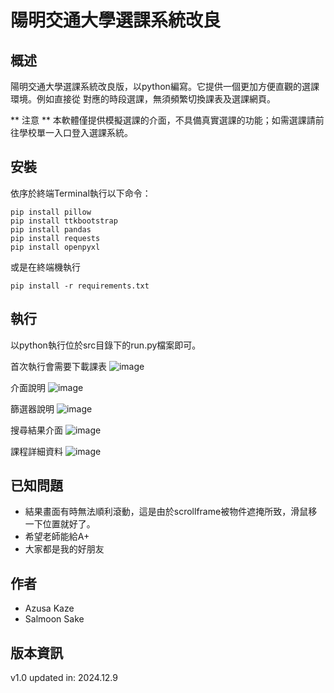 
# 陽明交通大學選課系統改良

## 概述
陽明交通大學選課系統改良版，以python編寫。它提供一個更加方便直觀的選課環境。例如直接從
對應的時段選課，無須頻繁切換課表及選課網頁。

** 注意 **
本軟體僅提供模擬選課的介面，不具備真實選課的功能；如需選課請前往學校單一入口登入選課系統。

## 安裝
依序於終端Terminal執行以下命令：
```
pip install pillow
pip install ttkbootstrap
pip install pandas
pip install requests
pip install openpyxl
```
或是在終端機執行
```
pip install -r requirements.txt
```

## 執行
以python執行位於src目錄下的run.py檔案即可。

首次執行會需要下載課表
![image](https://github.com/SalmoonSake2/Project---Course-Adding-Tool/blob/main/docs/show_case1.png)

介面說明
![image](https://github.com/SalmoonSake2/Project---Course-Adding-Tool/blob/main/docs/show_case2.png)

篩選器說明
![image](https://github.com/SalmoonSake2/Project---Course-Adding-Tool/blob/main/docs/show_case3.png)

搜尋結果介面
![image](https://github.com/SalmoonSake2/Project---Course-Adding-Tool/blob/main/docs/show_case4.png)

課程詳細資料
![image](https://github.com/SalmoonSake2/Project---Course-Adding-Tool/blob/main/docs/show_case5.png)

## 已知問題
- 結果畫面有時無法順利滾動，這是由於scrollframe被物件遮掩所致，滑鼠移一下位置就好了。
- 希望老師能給A+
- 大家都是我的好朋友

## 作者
- Azusa Kaze
- Salmoon Sake

## 版本資訊
v1.0 updated in: 2024.12.9
